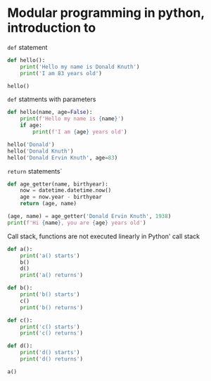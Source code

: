 # Modular programming in python, introduction to

`def` statement

```py
def hello():
    print('Hello my name is Donald Knuth')
    print('I am 83 years old')

hello()
```

`def` statments with parameters

```py
def hello(name, age=False):
    print(f'Hello my name is {name}')
    if age:
        print(f'I am {age} years old')

hello('Donald')
hello('Donald Knuth')
hello('Donald Ervin Knuth', age=83)
```

`return` statements`

```py
def age_getter(name, birthyear):
    now = datetime.datetime.now()
    age = now.year - birthyear
    return (age, name)

(age, name) = age_getter('Donald Ervin Knuth', 1938)
print(f'Hi {name}, you are {age} years old')
```

Call stack, functions are not executed linearly in Python' call stack

```py
def a():
    print('a() starts')
    b()
    d()
    print('a() returns')

def b():
    print('b() starts')
    c()
    print('b() returns')

def c():
    print('c() starts')
    print('c() returns')

def d():
    print('d() starts')
    print('d() returns')

a()
```
